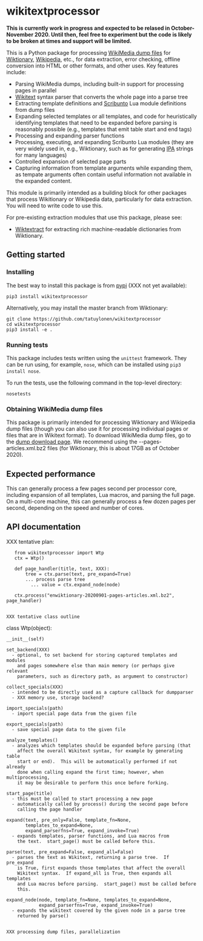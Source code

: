 # wikitextprocessor

**This is currently work in progress and expected to be relased in
  October-November 2020.  Until then, feel free to experiment but the
  code is likely to be broken at times and support will be limited.**

This is a Python package for processing [WikiMedia dump
files](https://dumps.wikimedia.org) for
[Wiktionary](https://www.wiktionary.org),
[Wikipedia](https://www.wikipedia.org), etc., for data extraction,
error checking, offline conversion into HTML or other formats, and
other uses.  Key features include:

* Parsing WikiMedia dumps, including built-in support for processing pages
  in parallel
* [Wikitext](https://en.wikipedia.org/wiki/Help:Wikitext) syntax
  parser that converts the whole page into a parse tree
* Extracting template definitions and
  [Scribunto](https://www.mediawiki.org/wiki/Extension:Scribunto/Lua_reference_manual)
  Lua module definitions from dump files
* Expanding selected templates or all templates, and code for
  heuristically identifying templates that need to be expanded before
  parsing is reasonably possible (e.g., templates that emit table
  start and end tags)
* Processing and expanding parser functions
* Processing, executing, and expanding Scribunto Lua modules (they are
  very widely used in, e.g., Wiktionary, such as for generating
  [IPA](https://en.wikipedia.org/wiki/International_Phonetic_Alphabet)
  strings for many languages)
* Controlled expansion of selected page parts
* Capturing information from template arguments while expanding them,
  as tempate arguments often contain useful information not available
  in the expanded content.

This module is primarily intended as a building block for other
packages that process Wikitionary or Wikipedia data, particularly for
data extraction.  You will need to write code to use this.

For pre-existing extraction modules that use this package, please see:

* [Wiktextract](https://github.com/tatuylonen/wiktextract) for
extracting rich machine-readable dictionaries from Wiktionary.

## Getting started

### Installing

The best way to install this package is from [pypi](https://pypi.org)
(XXX not yet available):
```
pip3 install wikitextprocessor
```

Alternatively, you may install the master branch from Wiktionary:
```
git clone https://github.com/tatuylonen/wikitextprocessor
cd wikitextprocessor
pip3 install -e .
```

### Running tests

This package includes tests written using the ``unittest`` framework.
They can be run using, for example, ``nose``, which can be installed
using ``pip3 install nose``.

To run the tests, use the following command in the top-level directory:
```
nosetests
```

### Obtaining WikiMedia dump files

This package is primarily intended for processing Wiktionary and
Wikipedia dump files (though you can also use it for processing
individual pages or files that are in Wikitext format).  To download
WikiMedia dump files, go to the [dump download
page](https://dumps.wikimedia.org/backup-index.html).  We recommend
using the <name>-<date>-pages-articles.xml.bz2 files (for Wiktionary,
this is about 17GB as of October 2020).

## Expected performance

This can generally process a few pages second per processor core,
including expansion of all templates, Lua macros, and parsing the full
page.  On a multi-core machine, this can generally process a few dozen
pages per second, depending on the speed and number of cores.

## API documentation

XXX tentative plan:
```
   from wikitextprocessor import Wtp
   ctx = Wtp()

   def page_handler(title, text, XXX):
       tree = ctx.parse(text, pre_expand=True)
       ... process parse tree
         ... value = ctx.expand_node(node)

   ctx.process("enwiktionary-20200901-pages-articles.xml.bz2", page_handler)


XXX tentative class outline

```
class Wtp(object):

    __init__(self)

    set_backend(XXX)
      - optional, to set backend for storing captured templates and modules
        and pages somewhere else than main memory (or perhaps give relevant
        parameters, such as directory path, as argument to constructor)

    collect_specials(XXX)
      - intended to be directly used as a capture callback for dumpparser
      - XXX memory use, storage backend?

    import_specials(path)
      - import special page data from the given file

    export_specials(path)
      - save special page data to the given file

    analyze_templates()
      - analyzes which templates should be expanded before parsing (that
        affect the overall Wikitext syntax, for example by generating table
        start or end).  This will be automatically performed if not already
        done when calling expand the first time; however, when multiprocessing,
        it may be desirable to perform this once before forking.

    start_page(title)
      - this must be called to start processing a new page
      - automatically called by process() during the second page before
        calling the page handler

    expand(text, pre_only=False, template_fn=None,
           templates_to_expand=None,
           expand_parserfns=True, expand_invoke=True)
      - expands templates, parser functions, and Lua macros from
        the text.  start_page() must be called before this.

    parse(text, pre_expand=False, expand_all=False)
      - parses the text as Wikitext, returning a parse tree.  If pre_expand
        is True, first expands those templates that affect the overall
        Wikitext syntax.  If expand_all is True, then expands all templates
        and Lua macros before parsing.  start_page() must be called before
        this.

    expand_node(node, template_fn=None, templates_to_expand=None,
                expand_parserfns=True, expand_invoke=True)
      - expands the wikitext covered by the given node in a parse tree
        returned by parse()

```

XXX processing dump files, parallelization
